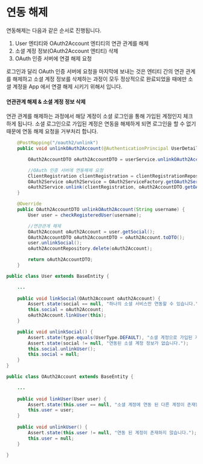 # 연동 해제

연동해제는 다음과 같은 순서로 진행됩니다.

1. User 엔티티와 OAuth2Account 엔티티의 연관 관계를 해제
2. 소셜 계정 정보(OAuth2Account 엔티티) 삭제
3. OAuth 인증 서버에 연결 해제 요청



로그인과 달리 OAuth 인증 서버에 요청을 마지막에 보내는 것은 엔티티 간의 연관 관계를 해제하고 소셜 계정 정보를 삭제하는 과정이 모두 정상적으로 완료되었을 때에만 소셜 계정을 App 에서 연결 해제 시키기 위해서 입니다. 



#### 연관관계 해제 & 소셜 계정 정보 삭제

연관 관계를 해제하는 과정에서 해당 계정이 소셜 로그인을 통해 가입된 계정인지 체크하게 됩니다. 소셜 로그인으로 가입된 계정은 연동을 해제하게 되면 로그인을 할 수 없기 때문에 연동 해제 요청을 거부처리 합니다.

```java
    @PostMapping("/oauth2/unlink")
    public void unlinkOAuth2Account(@AuthenticationPrincipal UserDetailsImpl loginUser) {

        OAuth2AccountDTO oAuth2AccountDTO = userService.unlinkOAuth2Account(loginUser.getUsername());

        //OAuth 인증 서버에 연동해제 요청
        ClientRegistration clientRegistration = clientRegistrationRepository.findByRegistrationId(oAuth2AccountDTO.getProvider());
        OAuth2Service oAuth2Service = OAuth2ServiceFactory.getOAuth2Service(restTemplate, oAuth2AccountDTO.getProvider());
        oAuth2Service.unlink(clientRegistration, oAuth2AccountDTO.getOAuth2Token());
    }
```



```java
    @Override
    public OAuth2AccountDTO unlinkOAuth2Account(String username) {
        User user = checkRegisteredUser(username);

        //연관관계 해제
        OAuth2Account oAuth2Account = user.getSocial();
        OAuth2AccountDTO oAuth2AccountDTO = oAuth2Account.toDTO();
        user.unlinkSocial();
        oAuth2AccountRepository.delete(oAuth2Account);

        return oAuth2AccountDTO;
    }
```



```java
public class User extends BaseEntity {

  	...
      
    public void linkSocial(OAuth2Account oAuth2Account) {
        Assert.state(social == null, "하나의 소셜 서비스만 연동할 수 있습니다.");
        this.social = oAuth2Account;
        oAuth2Account.linkUser(this);
    }

    public void unlinkSocial() {
        Assert.state(type.equals(UserType.DEFAULT), "소셜 계정으로 가입된 계정은 연동 해제가 불가능합니다.");
        Assert.state(social != null, "연동된 소셜 계정 정보가 없습니다.");
        this.social.unlinkUser();
        this.social = null;
    }
}
```



```java
public class OAuth2Account extends BaseEntity {

  	... 
      
    public void linkUser(User user) {
        Assert.state(this.user == null, "소셜 계정에 연동 된 다른 계정이 존재합니다.");
        this.user = user;
    }
  
    public void unlinkUser() {
        Assert.state(this.user != null, "연동 된 계정이 존재하지 않습니다.");
        this.user = null;
    }

}
```






